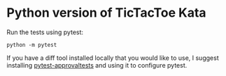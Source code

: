 Python version of TicTacToe Kata
================================

Run the tests using pytest:

	python -m pytest

If you have a diff tool installed locally that you would like to use, I suggest installing [pytest-approvaltests](https://pypi.org/project/pytest-approvaltests/) and using it to configure pytest.
